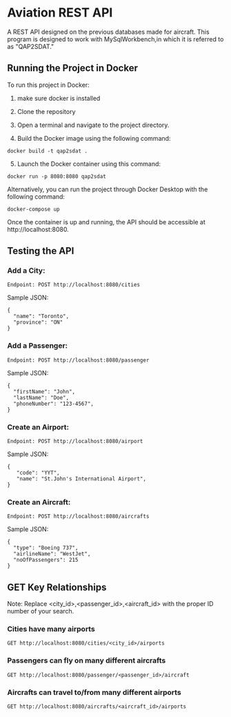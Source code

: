 # Aviation REST API
A REST API designed on the previous databases made for aircraft.
This program is designed to work with MySqlWorkbench,in which it is referred to as "QAP2SDAT."

## Running the Project in Docker

To run this project in Docker:

  1. make sure docker is installed

  2. Clone the repository

  3. Open a terminal and navigate to the project directory.

  4. Build the Docker image using the following command:

    docker build -t qap2sdat .

  5. Launch the Docker container using this command:

    docker run -p 8080:8080 qap2sdat
    
  Alternatively, you can run the project through Docker Desktop with the following command:

    docker-compose up
    
Once the container is up and running, the API should be accessible at http://localhost:8080.


## Testing the API

  ### Add a City:

    Endpoint: POST http://localhost:8080/cities

Sample JSON:

    {
      "name": "Toronto",
      "province": "ON"
    }

  ### Add a Passenger:

    Endpoint: POST http://localhost:8080/passenger

Sample JSON:

    {
      "firstName": "John",
      "lastName": "Doe",
      "phoneNumber": "123-4567",
    }

### Create an Airport:

    Endpoint: POST http://localhost:8080/airport

Sample JSON:

    {
       "code": "YYT",
       "name": "St.John's International Airport",
    }

### Create an Aircraft:

    Endpoint: POST http://localhost:8080/aircrafts
    
Sample JSON:

    {
      "type": "Boeing 737",
      "airlineName": "WestJet",
      "noOfPassengers": 215
    }


## GET Key Relationships

Note: Replace <city_id>,<passenger_id>,<aircraft_id> with the proper ID number of your search.

### Cities have many airports

    GET http://localhost:8080/cities/<city_id>/airports

### Passengers can fly on many different aircrafts

    GET http://localhost:8080/passenger/<passenger_id>/aircraft

### Aircrafts can travel to/from many different airports

    GET http://localhost:8080/aircrafts/<aircraft_id>/airports

